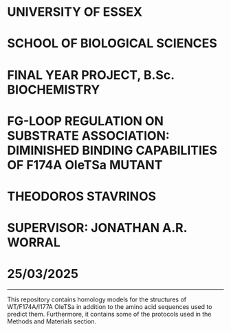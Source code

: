# UNIVERSITY OF ESSEX #
# SCHOOL OF BIOLOGICAL SCIENCES #
# FINAL YEAR PROJECT, B.Sc. BIOCHEMISTRY #
# FG-LOOP REGULATION ON SUBSTRATE ASSOCIATION: DIMINISHED BINDING CAPABILITIES OF F174A OleTSa MUTANT #
# THEODOROS STAVRINOS #
# SUPERVISOR: JONATHAN A.R. WORRAL #
# 25/03/2025 #

------------------------------------------------------------------------------------------------------------------------------------------------------------------------

This repository contains homology models for the structures of WT/F174A/I177A OleTSa in addition to the amino acid sequences used to predict them. Furthermore, it contains some of the protocols used in the Methods and Materials section. 
